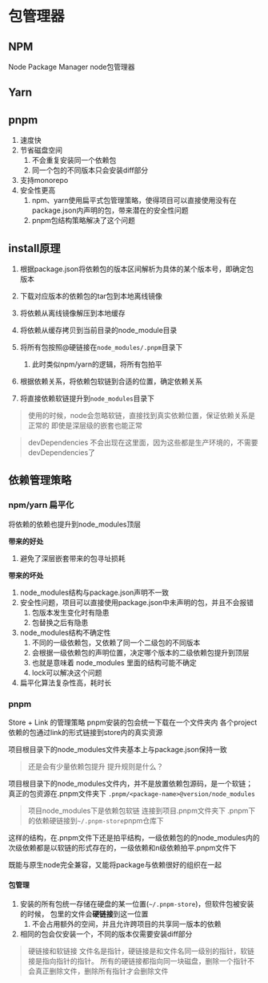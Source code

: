 # 包管理器

## NPM

Node Package Manager node包管理器

## Yarn

## pnpm

1. 速度快
2. 节省磁盘空间
   1. 不会重复安装同一个依赖包
   2. 同一个包的不同版本只会安装diff部分
3. 支持monorepo
4. 安全性更高
   1. npm、yarn使用扁平式包管理策略，使得项目可以直接使用没有在package.json内声明的包，带来潜在的安全性问题
   2. pnpm包结构策略解决了这个问题

## install原理

1. 根据package.json将依赖包的版本区间解析为具体的某个版本号，即确定包版本
2. 下载对应版本的依赖包的tar包到本地离线镜像
3. 将依赖从离线镜像解压到本地缓存
4. 将依赖从缓存拷贝到当前目录的node_module目录

1. 将所有包按照<package>@<version>硬链接在`node_modules/.pnpm`目录下
   1. 此时类似npm/yarn的逻辑，将所有包拍平
2. 根据依赖关系，将依赖包软链到合适的位置，确定依赖关系
3. 将直接依赖软链提升到`node_modules`目录下

> 使用的时候，node会忽略软链，直接找到真实依赖位置，保证依赖关系是正常的
> 即使是深层级的嵌套也能正常

> devDependencies 不会出现在这里面，因为这些都是生产环境的，不需要devDependencies了

## 依赖管理策略

### npm/yarn 扁平化

将依赖的依赖也提升到node_modules顶层

**带来的好处**

1. 避免了深层嵌套带来的包寻址损耗

**带来的坏处**

1. node_modules结构与package.json声明不一致
2. 安全性问题，项目可以直接使用package.json中未声明的包，并且不会报错
   1. 包版本发生变化时有隐患
   2. 包替换之后有隐患
3. node_modules结构不确定性
   1. 不同的一级依赖包，又依赖了同一个二级包的不同版本
   2. 会根据一级依赖包的声明位置，决定哪个版本的二级依赖包提升到顶层
   3. 也就是意味着 node_modules 里面的结构可能不确定
   4. lock可以解决这个问题
4. 扁平化算法复杂性高，耗时长

### pnpm

Store + Link 的管理策略
pnpm安装的包会统一下载在一个文件夹内
各个project依赖的包通过link的形式链接到store内的真实资源

项目根目录下的node_modules文件夹基本上与package.json保持一致
> 还是会有少量依赖包提升
> 提升规则是什么？

项目根目录下的node_modules文件内，并不是放置依赖包源码，是一个软链；
真正的包资源在.pnpm文件夹下
`.pnpm/<package-name>@version/node_modules`

> 项目node_modules下是依赖包软链
> 连接到项目.pnpm文件夹下
> .pnpm下的依赖硬链接到`~/.pnpm-store`pnpm仓库下

这样的结构，在.pnpm文件下还是拍平结构，一级依赖包的的node_modules内的次级依赖都是以软链的形式存在的，一级依赖和n级依赖拍平.pnpm文件下

既能与原生node完全兼容，又能将package与依赖很好的组织在一起

#### 包管理

1. 安装的所有包统一存储在硬盘的某一位置(`~/.pnpm-store`)，但软件包被安装的时候， 包里的文件会**硬链接**到这一位置
   1. 不会占用额外的空间，并且允许跨项目的共享同一版本的依赖
2. 相同的包会仅安装一个，不同的版本仅需要安装diff部分

> 硬链接和软链接
> 文件名是指针，硬链接是和文件名同一级别的指针，软链接是指向指针的指针。
> 所有的硬链接都指向同一块磁盘，删除一个指针不会真正删除文件，删除所有指针才会删除文件
